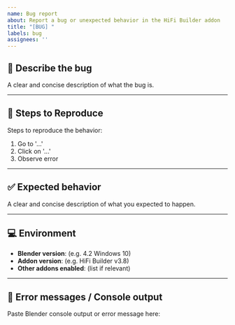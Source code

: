 ```yaml
---
name: Bug report
about: Report a bug or unexpected behavior in the HiFi Builder addon
title: "[BUG] "
labels: bug
assignees: ''
---
```


## 🐞 Describe the bug
A clear and concise description of what the bug is.

---

## 🔁 Steps to Reproduce
Steps to reproduce the behavior:
1. Go to '...'
2. Click on '...'
3. Observe error

---

## ✅ Expected behavior
A clear and concise description of what you expected to happen.

---

## 💻 Environment
- **Blender version**: (e.g. 4.2 Windows 10)
- **Addon version**: (e.g. HiFi Builder v3.8)
- **Other addons enabled**: (list if relevant)

---

## 📜 Error messages / Console output
Paste Blender console output or error message here:
